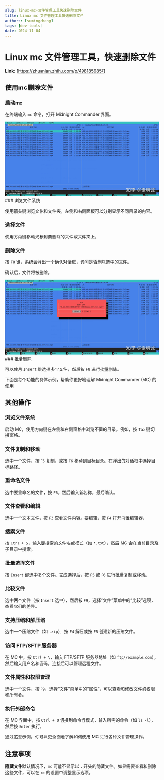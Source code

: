 ```yaml
---
slug: linux-mc-文件管理工具快速删除文件
title: Linux mc 文件管理工具快速删除文件
authors: [sumingcheng]
tags: [dev-tools]
date: 2024-11-04
---
```


# Linux mc 文件管理工具，快速删除文件



 **Link:** [https://zhuanlan.zhihu.com/p/4981859857]

## 使用mc删除文件  
### 启动mc  

在终端输入 `mc` 命令，打开 Midnight Commander 界面。

![dcd0a1bcdd20daaa2cad92851e6435d8](../image/dcd0a1bcdd20daaa2cad92851e6435d8.jpg)### 浏览文件系统  

使用箭头键浏览文件和文件夹。左侧和右侧面板可以分别显示不同目录的内容。

### 选择文件  

使用方向键移动光标到要删除的文件或文件夹上。

### 删除文件  

按 `F8` 键，系统会弹出一个确认对话框，询问是否删除选中的文件。

确认后，文件将被删除。

![44f8916b6a72e8bb193d17dba7205fd1](../image/44f8916b6a72e8bb193d17dba7205fd1.jpg)### 批量删除  

可以使用 `Insert` 键选择多个文件，然后按 `F8` 进行批量删除。

下面是每个功能的具体示例，帮助你更好地理解 Midnight Commander (MC) 的使用

## 其他操作  
### 浏览文件系统  

启动 MC，使用方向键在左侧和右侧窗格中浏览不同的目录。例如，按 `Tab` 键切换窗格。

### 文件复制和移动  

选中一个文件，按 `F5` 复制，或按 `F6` 移动到目标目录。在弹出的对话框中选择目标路径。

### 重命名文件  

选中要重命名的文件，按 `F6`，然后输入新名称，最后确认。

### 文件查看和编辑  

选中一个文本文件，按 `F3` 查看文件内容。要编辑，按 `F4` 打开内置编辑器。

### 搜索文件  

按 `Ctrl + S`，输入要搜索的文件名或模式（如 `*.txt`），然后 MC 会在当前目录及子目录中搜索。

### 批量选择文件  

按 `Insert` 键选中多个文件。完成选择后，按 `F5` 或 `F6` 进行批量复制或移动。

### 比较文件  

选中两个文件（按 `Insert` 选中），然后按 `F9`，选择“文件”菜单中的“比较”选项，查看它们的差异。

### 支持压缩和解压缩  

选中一个压缩文件（如 `.zip`），按 `F4` 解压或按 `F5` 创建新的压缩文件。

### 访问 FTP/SFTP 服务器  

在 MC 中，按 `Ctrl + \`，输入 FTP/SFTP 服务器地址（如 `ftp//example.com`），然后输入用户名和密码，连接后可以管理远程文件。

### 文件属性和权限管理  

选中一个文件，按 `F9`，选择“文件”菜单中的“属性”，可以查看和修改文件的权限和所有者。

### 执行外部命令  

在 MC 界面中，按 `Ctrl + O` 切换到命令行模式，输入所需的命令（如 `ls -l`），然后按 `Enter` 执行。

通过这些示例，你可以更全面地了解如何使用 MC 进行各种文件管理操作。

## 注意事项  

**隐藏文件**默认情况下，`mc` 可能不显示以 `.` 开头的隐藏文件。如果需要查看和删除这些文件，可以在 `mc` 的设置中调整显示选项。